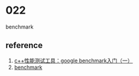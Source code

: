 # 022
benchmark

## reference
1. [c++性能测试工具：google benchmark入门（一） ](https://www.cnblogs.com/apocelipes/p/10348925.html)
2. [benchmark](https://github.com/google/benchmark)
